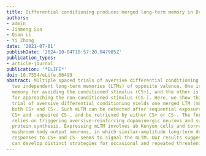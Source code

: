 ```yaml
---
title: Differential conditioning produces merged long-term memory in Drosophila
authors:
- admin
- Jiameng Sun
- Qian Li
- Yi Zhong
date: '2021-07-01'
publishDate: '2024-10-04T18:57:20.947905Z'
publication_types:
- article-journal
publication: '*ELIFE*'
doi: 10.7554/eLife.66499
abstract: Multiple spaced trials of aversive differential conditioning can produce
  two independent long-term memories (LTMs) of opposite valence. One is an aversive
  memory for avoiding the conditioned stimulus (CS+), and the other is a safety memory
  for approaching the non-conditioned stimulus (CS-). Here, we show that a single
  trial of aversive differential conditioning yields one merged LTM (mLTM) for avoiding
  both CS+ and CS-. Such mLTM can be detected after sequential exposures to the shock-paired
  CS+ and -unpaired CS-, and be retrieved by either CS+ or CS-. The formation of mLTM
  relies on triggering aversive-reinforcing dopaminergic neurons and subsequent new
  protein synthesis. Expressing mLTM involves ab Kenyon cells and corresponding approach-directing
  mushroom body output neurons, in which similar-amplitude long-term depression of
  responses to CS+ and CS- seems to signal the mLTM. Our results suggest that animals
  can develop distinct strategies for occasional and repeated threatening experiences.
---
```

